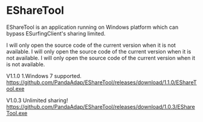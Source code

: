 # EShareTool
EShareTool is an application running on Windows platform which can bypass ESurfingClient's sharing limited.

I will only open the source code of the current version when it is not available.
I will only open the source code of the current version when it is not available.
I will only open the source code of the current version when it is not available.

V1.1.0
1.Windows 7 supported.
https://github.com/PandaAdap/EShareTool/releases/download/1.1.0/EShareTool.exe

V1.0.3
Unlimited sharing!
https://github.com/PandaAdap/EShareTool/releases/download/1.0.3/EShareTool.exe
